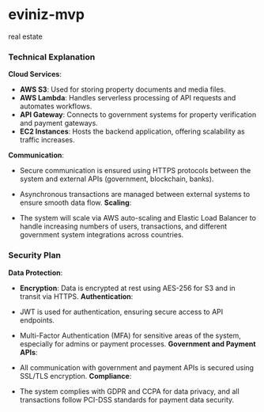 # eviniz-mvp
 real estate

### Technical Explanation
**Cloud Services**:

* **AWS S3**: Used for storing property documents and media files.
* **AWS Lambda**: Handles serverless processing of API requests and automates workflows.
* **API Gateway**: Connects to government systems for property verification and payment gateways.
* **EC2 Instances**: Hosts the backend application, offering scalability as traffic increases.

**Communication**:

* Secure communication is ensured using HTTPS protocols between the system and external APIs (government, blockchain, banks).
* Asynchronous transactions are managed between external systems to ensure smooth data flow.
**Scaling**:

* The system will scale via AWS auto-scaling and Elastic Load Balancer to handle increasing numbers of users, transactions, and different government system integrations across countries.

### Security Plan
**Data Protection**:

* **Encryption**: Data is encrypted at rest using AES-256 for S3 and in transit via HTTPS.
**Authentication**:

* JWT is used for authentication, ensuring secure access to API endpoints.
* Multi-Factor Authentication (MFA) for sensitive areas of the system, especially for admins or payment processes.
**Government and Payment APIs**:

* All communication with government and payment APIs is secured using SSL/TLS encryption.
**Compliance**:

* The system complies with GDPR and CCPA for data privacy, and all transactions follow PCI-DSS standards for payment data security.

